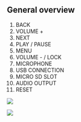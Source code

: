 ## General overview

1. BACK 
2. VOLUME + 
3. NEXT 
4. PLAY / PAUSE 
5. MENU 
6. VOLUME - / LOCK 
7. MICROPHONE 
8. USB CONNECTION 
9. MICRO SD SLOT 
10. AUDIO OUTPUT 
11. RESET

![](http://static.energysistem.com/images/manuals/42648/57a06ab57b0b8.jpg)


![](http://static.energysistem.com/images/manuals/42649/59b169f340dfa.jpg)
